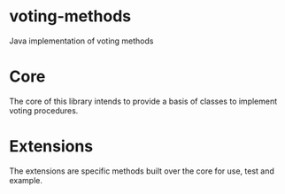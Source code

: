voting-methods
==============

Java implementation of voting methods

Core
==============
The core of this library intends to provide a basis of classes to implement voting procedures.

Extensions
==============
The extensions are specific methods built over the core for use, test and example.
